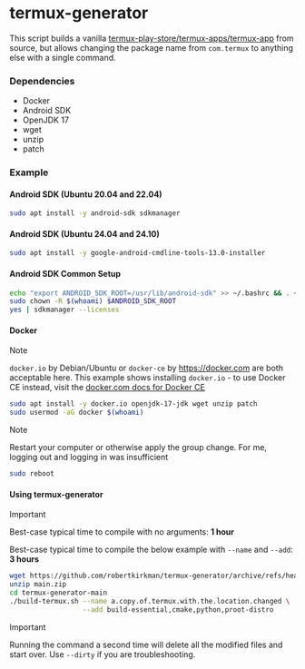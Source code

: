 # termux-generator

This script builds a vanilla [termux-play-store/termux-apps/termux-app](https://github.com/termux-play-store/termux-apps/tree/main/termux-app) from source, but allows changing the package name from `com.termux` to anything else with a single command.

### Dependencies

- Docker
- Android SDK
- OpenJDK 17
- wget
- unzip
- patch

### Example

#### Android SDK (Ubuntu 20.04 and 22.04)

```bash
sudo apt install -y android-sdk sdkmanager
```

#### Android SDK (Ubuntu 24.04 and 24.10)

```bash
sudo apt install -y google-android-cmdline-tools-13.0-installer
```

#### Android SDK Common Setup

```bash
echo "export ANDROID_SDK_ROOT=/usr/lib/android-sdk" >> ~/.bashrc && . ~/.bashrc
sudo chown -R $(whoami) $ANDROID_SDK_ROOT
yes | sdkmanager --licenses
```

#### Docker 

> [!NOTE]
> `docker.io` by Debian/Ubuntu or `docker-ce` by https://docker.com are both acceptable here. This example shows installing `docker.io` - to use Docker CE instead, visit the [docker.com docs for Docker CE](https://docs.docker.com/engine/install/)

```bash
sudo apt install -y docker.io openjdk-17-jdk wget unzip patch
sudo usermod -aG docker $(whoami)
```

> [!NOTE]
> Restart your computer or otherwise apply the group change. For me, logging out and logging in was insufficient

```bash
sudo reboot
```


#### Using termux-generator

> [!IMPORTANT]
> Best-case typical time to compile with no arguments: **1 hour**
> 
> Best-case typical time to compile the below example with `--name` and `--add`: **3 hours**

```bash
wget https://github.com/robertkirkman/termux-generator/archive/refs/heads/main.zip
unzip main.zip
cd termux-generator-main
./build-termux.sh --name a.copy.of.termux.with.the.location.changed \
                  --add build-essential,cmake,python,proot-distro
```

> [!IMPORTANT]
> Running the command a second time will delete all the modified files and start over. Use `--dirty` if you are troubleshooting.
